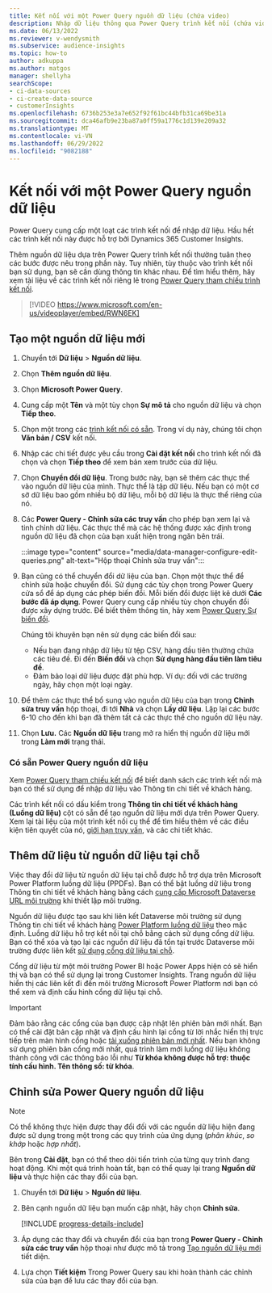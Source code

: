 ```yaml
---
title: Kết nối với một Power Query nguồn dữ liệu (chứa video)
description: Nhập dữ liệu thông qua Power Query trình kết nối (chứa video).
ms.date: 06/13/2022
ms.reviewer: v-wendysmith
ms.subservice: audience-insights
ms.topic: how-to
author: adkuppa
ms.author: matgos
manager: shellyha
searchScope:
- ci-data-sources
- ci-create-data-source
- customerInsights
ms.openlocfilehash: 6736b253e3a7e652f92f61bc44bfb31ca69be31a
ms.sourcegitcommit: dca46afb9e23ba87a0ff59a1776c1d139e209a32
ms.translationtype: MT
ms.contentlocale: vi-VN
ms.lasthandoff: 06/29/2022
ms.locfileid: "9082188"
---
```

# <a name="connect-to-a-power-query-data-source"></a>Kết nối với một Power Query nguồn dữ liệu

Power Query cung cấp một loạt các trình kết nối để nhập dữ liệu. Hầu hết các trình kết nối này được hỗ trợ bởi Dynamics 365 Customer Insights.

Thêm nguồn dữ liệu dựa trên Power Query trình kết nối thường tuân theo các bước được nêu trong phần này. Tuy nhiên, tùy thuộc vào trình kết nối bạn sử dụng, bạn sẽ cần dùng thông tin khác nhau. Để tìm hiểu thêm, hãy xem tài liệu về các trình kết nối riêng lẻ trong [Power Query tham chiếu trình kết nối](/power-query/connectors/).

> [!VIDEO https://www.microsoft.com/en-us/videoplayer/embed/RWN6EK]

## <a name="create-a-new-data-source"></a>Tạo một nguồn dữ liệu mới

1. Chuyển tới **Dữ liệu** > **Nguồn dữ liệu**.

1. Chọn **Thêm nguồn dữ liệu**.

1. Chọn **Microsoft Power Query**.

1. Cung cấp một **Tên** và một tùy chọn **Sự mô tả** cho nguồn dữ liệu và chọn **Tiếp theo**.

1. Chọn một trong các [trình kết nối có sẵn](#available-power-query-data-sources). Trong ví dụ này, chúng tôi chọn **Văn bản / CSV** kết nối.

1. Nhập các chi tiết được yêu cầu trong **Cài đặt kết nối** cho trình kết nối đã chọn và chọn **Tiếp theo** để xem bản xem trước của dữ liệu.

1. Chọn **Chuyển đổi dữ liệu**. Trong bước này, bạn sẽ thêm các thực thể vào nguồn dữ liệu của mình. Thực thể là tập dữ liệu. Nếu bạn có một cơ sở dữ liệu bao gồm nhiều bộ dữ liệu, mỗi bộ dữ liệu là thực thể riêng của nó.

1. Các **Power Query - Chỉnh sửa các truy vấn** cho phép bạn xem lại và tinh chỉnh dữ liệu. Các thực thể mà các hệ thống được xác định trong nguồn dữ liệu đã chọn của bạn xuất hiện trong ngăn bên trái.

   :::image type="content" source="media/data-manager-configure-edit-queries.png" alt-text="Hộp thoại Chỉnh sửa truy vấn":::

1. Bạn cũng có thể chuyển đổi dữ liệu của bạn. Chọn một thực thể để chỉnh sửa hoặc chuyển đổi. Sử dụng các tùy chọn trong Power Query cửa sổ để áp dụng các phép biến đổi. Mỗi biến đổi được liệt kê dưới **Các bước đã áp dụng**. Power Query cung cấp nhiều tùy chọn chuyển đổi được xây dựng trước. Để biết thêm thông tin, hãy xem [Power Query Sự biến đổi](/power-query/power-query-what-is-power-query#transformations).

   Chúng tôi khuyên bạn nên sử dụng các biến đổi sau:

   - Nếu bạn đang nhập dữ liệu từ tệp CSV, hàng đầu tiên thường chứa các tiêu đề. Đi đến **Biến đổi** và chọn **Sử dụng hàng đầu tiên làm tiêu đề**.
   - Đảm bảo loại dữ liệu được đặt phù hợp. Ví dụ: đối với các trường ngày, hãy chọn một loại ngày.

1. Để thêm các thực thể bổ sung vào nguồn dữ liệu của bạn trong **Chỉnh sửa truy vấn** hộp thoại, đi tới **Nhà** và chọn **Lấy dữ liệu**. Lặp lại các bước 6-10 cho đến khi bạn đã thêm tất cả các thực thể cho nguồn dữ liệu này.

1. Chọn **Lưu.** Các **Nguồn dữ liệu** trang mở ra hiển thị nguồn dữ liệu mới trong **Làm mới** trạng thái.

### <a name="available-power-query-data-sources"></a>Có sẵn Power Query nguồn dữ liệu

Xem [Power Query tham chiếu kết nối](/power-query/connectors/) để biết danh sách các trình kết nối mà bạn có thể sử dụng để nhập dữ liệu vào Thông tin chi tiết về khách hàng.

Các trình kết nối có dấu kiểm trong **Thông tin chi tiết về khách hàng (Luồng dữ liệu)** cột có sẵn để tạo nguồn dữ liệu mới dựa trên Power Query. Xem lại tài liệu của một trình kết nối cụ thể để tìm hiểu thêm về các điều kiện tiên quyết của nó, [giới hạn truy vấn](/power-query/power-query-online-limits), và các chi tiết khác.

## <a name="add-data-from-on-premises-data-sources"></a>Thêm dữ liệu từ nguồn dữ liệu tại chỗ

Việc thay đổi dữ liệu từ nguồn dữ liệu tại chỗ được hỗ trợ dựa trên Microsoft Power Platform luồng dữ liệu (PPDFs). Bạn có thể bật luồng dữ liệu trong Thông tin chi tiết về khách hàng bằng cách [cung cấp Microsoft Dataverse URL môi trường](create-environment.md) khi thiết lập môi trường.

Nguồn dữ liệu được tạo sau khi liên kết Dataverse môi trường sử dụng Thông tin chi tiết về khách hàng [Power Platform luồng dữ liệu](/power-query/dataflows/overview-dataflows-across-power-platform-dynamics-365) theo mặc định. Luồng dữ liệu hỗ trợ kết nối tại chỗ bằng cách sử dụng cổng dữ liệu. Bạn có thể xóa và tạo lại các nguồn dữ liệu đã tồn tại trước Dataverse môi trường được liên kết [sử dụng cổng dữ liệu tại chỗ](/data-integration/gateway/service-gateway-app).

Cổng dữ liệu từ một môi trường Power BI hoặc Power Apps hiện có sẽ hiển thị và bạn có thể sử dụng lại trong Customer Insights. Trang nguồn dữ liệu hiển thị các liên kết đi đến môi trường Microsoft Power Platform nơi bạn có thể xem và định cấu hình cổng dữ liệu tại chỗ.

> [!IMPORTANT]
> Đảm bảo rằng các cổng của bạn được cập nhật lên phiên bản mới nhất. Bạn có thể cài đặt bản cập nhật và định cấu hình lại cổng từ lời nhắc hiển thị trực tiếp trên màn hình cổng hoặc [tải xuống phiên bản mới nhất](https://powerapps.microsoft.com/downloads/). Nếu bạn không sử dụng phiên bản cổng mới nhất, quá trình làm mới luồng dữ liệu không thành công với các thông báo lỗi như **Từ khóa không được hỗ trợ: thuộc tính cấu hình. Tên thông số: từ khóa**.

## <a name="edit-power-query-data-sources"></a>Chỉnh sửa Power Query nguồn dữ liệu

> [!NOTE]
> Có thể không thực hiện được thay đổi đối với các nguồn dữ liệu hiện đang được sử dụng trong một trong các quy trình của ứng dụng (*phân khúc*, *so khớp* hoặc *hợp nhất*).
>
> Bên trong **Cài đặt**, bạn có thể theo dõi tiến trình của từng quy trình đang hoạt động. Khi một quá trình hoàn tất, bạn có thể quay lại trang **Nguồn dữ liệu** và thực hiện các thay đổi của bạn.

1. Chuyển tới **Dữ liệu** > **Nguồn dữ liệu**.

1. Bên cạnh nguồn dữ liệu bạn muốn cập nhật, hãy chọn **Chỉnh sửa**.

   [!INCLUDE [progress-details-include](includes/progress-details-pane.md)]

1. Áp dụng các thay đổi và chuyển đổi của bạn trong **Power Query - Chỉnh sửa các truy vấn** hộp thoại như được mô tả trong [Tạo nguồn dữ liệu mới](#create-a-new-data-source) tiết diện.

1. Lựa chọn **Tiết kiệm** Trong Power Query sau khi hoàn thành các chỉnh sửa của bạn để lưu các thay đổi của bạn.

